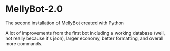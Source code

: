 # MellyBot-2.0

The second installation of MellyBot created with Python

A lot of improvements from the first bot including a working database (well, not really because it's json), larger economy, better formatting, and overall more commands.
